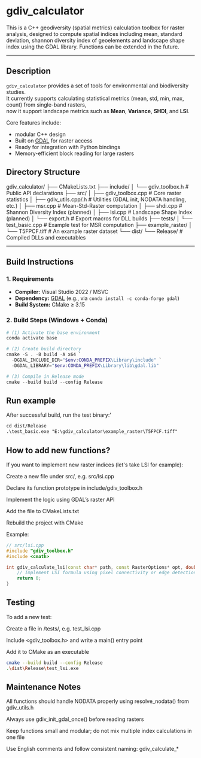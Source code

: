 # gdiv_calculator 

This is a C++ geodiversity (spatial metrics) calculation toolbox for raster analysis,
designed to compute spatial indices including mean, standard deviation, shannon diversity index of geoelements and landscape shape index using the GDAL library.
Functions can be extended in the future.

---
## Description

`gdiv_calculator` provides a set of tools for environmental and biodiversity studies.  
It currently supports calculating statistical metrics (mean, std, min, max, count) from single-band rasters,  
now it support landscape metrics such as **Mean**, **Variance**, **SHDI**, and **LSI**.

Core features include:
- modular C++ design
- Built on [GDAL](https://gdal.org) for raster access
- Ready for integration with Python bindings
- Memory-efficient block reading for large rasters

## Directory Structure

gdiv_calculator/
├── CMakeLists.txt
├── include/
│ └── gdiv_toolbox.h # Public API declarations
├── src/
│ ├── gdiv_toolbox.cpp # Core raster statistics
│ ├── gdiv_utils.cpp/.h # Utilities (GDAL init, NODATA handling, etc.)
│ ├── msr.cpp # Mean-Std-Raster computation
│ ├── shdi.cpp # Shannon Diversity Index (planned)
│ ├── lsi.cpp # Landscape Shape Index (planned)
│ └── export.h # Export macros for DLL builds
├── tests/
│ └── test_basic.cpp # Example test for MSR computation
├── example_raster/
│ └── T5FPCF.tiff # An example raster dataset
└── dist/
└── Release/ # Compiled DLLs and executables

---

## Build Instructions

### 1. Requirements
- **Compiler:** Visual Studio 2022 / MSVC  
- **Dependency:** [GDAL](https://gdal.org) (e.g., via `conda install -c conda-forge gdal`)  
- **Build System:** CMake ≥ 3.15  

### 2. Build Steps (Windows + Conda)

```powershell
# (1) Activate the base environment
conda activate base

# (2) Create build directory
cmake -S . -B build -A x64 `
  -DGDAL_INCLUDE_DIR="$env:CONDA_PREFIX\Library\include" `
  -DGDAL_LIBRARY="$env:CONDA_PREFIX\Library\lib\gdal.lib"

# (3) Compile in Release mode
cmake --build build --config Release
```

## Run example 

After successful build, run the test binary:'

```Markdown
cd dist/Release
.\test_basic.exe "E:\gdiv_calculator\example_raster\T5FPCF.tiff"
```

## How to add new functions?

If you want to implement new raster indices (let's take LSI for example):

Create a new file under src/, e.g. src/lsi.cpp

Declare its function prototype in include/gdiv_toolbox.h

Implement the logic using GDAL’s raster API

Add the file to CMakeLists.txt

Rebuild the project with CMake

Example:

```cpp
// src/lsi.cpp
#include "gdiv_toolbox.h"
#include <cmath>

int gdiv_calculate_lsi(const char* path, const RasterOptions* opt, double* lsi_value) {
    // Implement LSI formula using pixel connectivity or edge detection
    return 0;
}
```

## Testing

To add a new test:

Create a file in /tests/, e.g. test_lsi.cpp

Include <gdiv_toolbox.h> and write a main() entry point

Add it to CMake as an executable

```bash
cmake --build build --config Release
.\dist\Release\test_lsi.exe
```

## Maintenance Notes

All functions should handle NODATA properly using resolve_nodata() from gdiv_utils.h

Always use gdiv_init_gdal_once() before reading rasters

Keep functions small and modular; do not mix multiple index calculations in one file

Use English comments and follow consistent naming: gdiv_calculate_*




